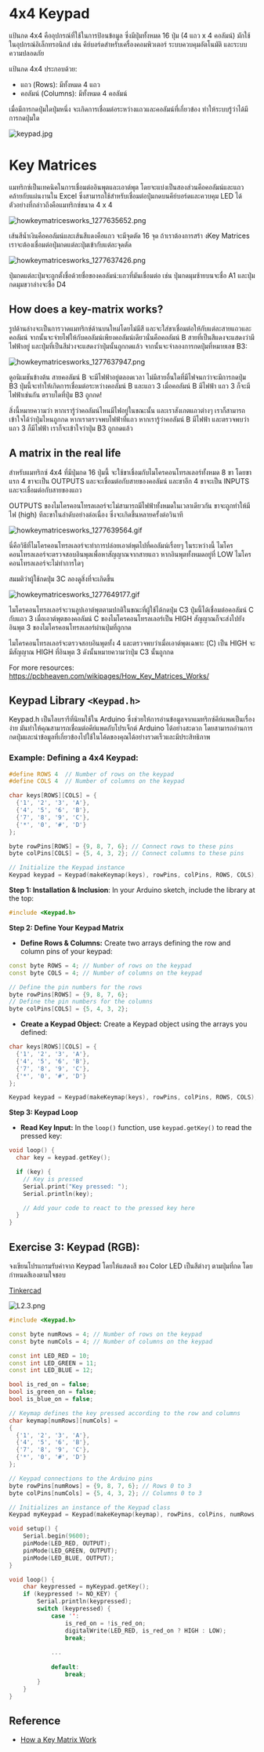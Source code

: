 # 4x4 Keypad

แป้นกด 4x4 คืออุปกรณ์ที่ใช้ในการป้อนข้อมูล ซึ่งมีปุ่มทั้งหมด 16 ปุ่ม (4 แถว x 4 คอลัมน์) มักใช้ในอุปกรณ์อิเล็กทรอนิกส์
เช่น คีย์บอร์ดสำหรับเครื่องคอมพิวเตอร์ ระบบควบคุมอัตโนมัติ และระบบความปลอดภัย

แป้นกด 4x4 ประกอบด้วย:
- แถว (Rows): มีทั้งหมด 4 แถว
- คอลัมน์ (Columns): มีทั้งหมด 4 คอลัมน์


เมื่อมีการกดปุ่มใดปุ่มหนึ่ง จะเกิดการเชื่อมต่อระหว่างแถวและคอลัมน์ที่เกี่ยวข้อง ทำให้ระบบรู้ว่าได้มีการกดปุ่มใด

![keypad.jpg](files%2Fimg%2Fkeypad.jpg)

# Key Matrices

แมทริกซ์เป็นเทคนิคในการเชื่อมต่ออินพุตและเอาต์พุต โดยจะแบ่งเป็นสองส่วนคือคอลัมน์และแถว คล้ายกับแผ่นงานใน Excel
ซึ่งสามารถใช้สำหรับเชื่อมต่อปุ่มกดบนคีย์บอร์ดและควบคุม LED ได้ ตัวอย่างที่กล่าวถึงคือแมทริกซ์ขนาด 4 x 4

![howkeymatricesworks_1277635652.png](files%2Fimg%2Fhowkeymatricesworks_1277635652.png)

เส้นสีน้ำเงินคือคอลัมน์และเส้นสีแดงคือแถว จะมีจุดตัด 16 จุด
ถ้าเราต้องการสร้า งKey Matrices เราจะต้องเชื่อมต่อปุ่มกดแต่ละปุ่มเข้ากับแต่ละจุดตัด

![howkeymatricesworks_1277637426.png](files%2Fimg%2Fhowkeymatricesworks_1277637426.png)

ปุ่มกดแต่ละปุ่มจะถูกตั้งชื่อด้วยชื่อของคอลัมน์:แถวที่มันเชื่อมต่อ เช่น ปุ่มกดมุมซ้ายบนจะชื่อ A1
และปุ่มกดมุมขวาล่างจะชื่อ D4

## How does a key-matrix works?

รูปด้านล่างจะเป็นการวาดแมทริกซ์ด้านบนใหม่โดยไม่มีสี และจะใส่ขาเชื่อมต่อให้กับแต่ละสายแถวและคอลัมน์
จากนั้นจะจ่ายไฟให้กับคอลัมน์เพียงคอลัมน์เดียวนั่นคือคอลัมน์ B สายที่เป็นสีแดงจะแสดงว่ามีไฟฟ้าอยู่
และปุ่มที่เป็นสีม่วงจะแสดงว่าปุ่มนั้นถูกกดแล้ว จากนั้นจะจำลองการกดปุ่มที่หมายเลข B3:

![howkeymatricesworks_1277637947.png](files%2Fimg%2Fhowkeymatricesworks_1277637947.png)

ดูอนิเมชันข้างต้น สายคอลัมน์ B จะมีไฟฟ้าอยู่ตลอดเวลา ไม่มีสายอื่นใดที่มีไฟจนกว่าจะมีการกดปุ่ม B3
ปุ่มนี้จะทำให้เกิดการเชื่อมต่อระหว่างคอลัมน์ B และแถว 3 เมื่อคอลัมน์ B มีไฟฟ้า แถว 3 ก็จะมีไฟฟ้าเช่นกัน ตราบใดที่ปุ่ม B3
ถูกกด!

สิ่งนี้หมายความว่า หากเรารู้ว่าคอลัมน์ไหนมีไฟอยู่ในขณะนั้น และเราสังเกตแถวต่างๆ เราก็สามารถเข้าใจได้ว่าปุ่มไหนถูกกด
หากเราตรวจพบไฟฟ้าที่แถว หากเรารู้ว่าคอลัมน์ B มีไฟฟ้า และตรวจพบว่าแถว 3 ก็มีไฟฟ้า เราก็จะเข้าใจว่าปุ่ม B3 ถูกกดแล้ว

## A matrix in the real life

สำหรับแมทริกซ์ 4x4 ที่มีปุ่มกด 16 ปุ่มนี้ จะใช้ขาเชื่อมกับไมโครคอนโทรลเลอร์ทั้งหมด 8 ขา โดยขาแรก 4 ขาจะเป็น OUTPUTS
และจะเชื่อมต่อกับสายของคอลัมน์ และขาอีก 4 ขาจะเป็น INPUTS และจะเชื่อมต่อกับสายของแถว

OUTPUTS ของไมโครคอนโทรลเลอร์จะไม่สามารถมีไฟฟ้าทั้งหมดในเวลาเดียวกัน ขาจะถูกทำให้มีไฟ (high) ทีละขาในลำดับอย่างต่อเนื่อง
ซึ่งจะเกิดขึ้นหลายครั้งต่อวินาที

![howkeymatricesworks_1277639564.gif](files%2Fimg%2Fhowkeymatricesworks_1277639564.gif)

นี่คือวิธีที่ไมโครคอนโทรลเลอร์จะทำการปล่อยเอาต์พุตไปที่คอลัมน์เรื่อยๆ ในระหว่างนี้
ไมโครคอนโทรลเลอร์จะตรวจสอบอินพุตเพื่อหาสัญญาณจากสายแถว หากอินพุตทั้งหมดอยู่ที่ LOW ไมโครคอนโทรลเลอร์จะไม่ทำการใดๆ

สมมติว่าผู้ใช้กดปุ่ม 3C ลองดูสิ่งที่จะเกิดขึ้น

![howkeymatricesworks_1277649177.gif](files%2Fimg%2Fhowkeymatricesworks_1277649177.gif)

ไมโครคอนโทรลเลอร์จะวนลูปเอาต์พุตตามปกติในขณะที่ผู้ใช้ได้กดปุ่ม C3 ปุ่มนี้ได้เชื่อมต่อคอลัมน์ C กับแถว 3
เมื่อเอาต์พุตของคอลัมน์ C
ของไมโครคอนโทรลเลอร์เป็น HIGH สัญญาณก็จะส่งไปยังอินพุต 3 ของไมโครคอนโทรลเลอร์ผ่านปุ่มที่ถูกกด

ไมโครคอนโทรลเลอร์จะตรวจสอบอินพุตทั้ง 4 และตรวจพบว่าเมื่อเอาต์พุตเฉพาะ (C) เป็น HIGH จะมีสัญญาณ HIGH ที่อินพุต 3
ดังนั้นหมายความว่าปุ่ม C3 นั้นถูกกด

For more resources: https://pcbheaven.com/wikipages/How_Key_Matrices_Works/

## Keypad Library `<Keypad.h>`

Keypad.h เป็นไลบรารีที่นิยมใช้ใน Arduino ซึ่งช่วยให้การอ่านข้อมูลจากแมทริกซ์คีย์แพดเป็นเรื่องง่าย
มันทำให้คุณสามารถเชื่อมต่อคีย์แพดกับโปรเจ็กต์ Arduino ได้อย่างสะดวก
โดยสามารถอ่านการกดปุ่มและนำข้อมูลที่เกี่ยวข้องไปใช้ในโค้ดของคุณได้อย่างรวดเร็วและมีประสิทธิภาพ

### Example: Defining a 4x4 Keypad:

```cpp
#define ROWS 4  // Number of rows on the keypad
#define COLS 4  // Number of columns on the keypad

char keys[ROWS][COLS] = {
  {'1', '2', '3', 'A'},
  {'4', '5', '6', 'B'},
  {'7', '8', '9', 'C'},
  {'*', '0', '#', 'D'}
};

byte rowPins[ROWS] = {9, 8, 7, 6}; // Connect rows to these pins
byte colPins[COLS] = {5, 4, 3, 2}; // Connect columns to these pins

// Initialize the Keypad instance
Keypad keypad = Keypad(makeKeymap(keys), rowPins, colPins, ROWS, COLS);
```

**Step 1: Installation & Inclusion**: In your Arduino sketch, include the library at the top:

```cpp
#include <Keypad.h>
```

**Step 2: Define Your Keypad Matrix**

- **Define Rows & Columns:** Create two arrays defining the row and column pins of your keypad:

```cpp
const byte ROWS = 4; // Number of rows on the keypad
const byte COLS = 4; // Number of columns on the keypad

// Define the pin numbers for the rows
byte rowPins[ROWS] = {9, 8, 7, 6}; 
// Define the pin numbers for the columns
byte colPins[COLS] = {5, 4, 3, 2}; 
```

- **Create a Keypad Object:** Create a Keypad object using the arrays you defined:

```cpp
char keys[ROWS][COLS] = {
  {'1', '2', '3', 'A'},
  {'4', '5', '6', 'B'},
  {'7', '8', '9', 'C'},
  {'*', '0', '#', 'D'}
};

Keypad keypad = Keypad(makeKeymap(keys), rowPins, colPins, ROWS, COLS);
```

**Step 3: Keypad Loop**

- **Read Key Input:** In the `loop()` function, use `keypad.getKey()` to read the pressed key:

```cpp
void loop() {
  char key = keypad.getKey();

  if (key) {
    // Key is pressed
    Serial.print("Key pressed: ");
    Serial.println(key); 

    // Add your code to react to the pressed key here
  }
}
```

## Exercise 3: Keypad (RGB):

จงเขียนโปรแกรมรับค่าจาก Keypad โดยให้แสดงสี ของ Color LED เป็นสีต่างๆ ตามปุ่มที่กด โดยกำหนดสีเองตามใจชอบ

[Tinkercad](https://www.tinkercad.com/things/5V1IjUqJYdu-l23-keypad-rgb-?sharecode=GzvC586NXedQfWTk0Wt0mGwC74el3gEQ-jayZpwLrdw)

![L2.3.png](files%2Fimg%2FL2.3.png)

```cpp
#include <Keypad.h>

const byte numRows = 4; // Number of rows on the keypad
const byte numCols = 4; // Number of columns on the keypad

const int LED_RED = 10;
const int LED_GREEN = 11;
const int LED_BLUE = 12;

bool is_red_on = false;
bool is_green_on = false;
bool is_blue_on = false;

// Keymap defines the key pressed according to the row and columns
char keymap[numRows][numCols] = 
{
  {'1', '2', '3', 'A'}, 
  {'4', '5', '6', 'B'}, 
  {'7', '8', '9', 'C'},
  {'*', '0', '#', 'D'}
};

// Keypad connections to the Arduino pins
byte rowPins[numRows] = {9, 8, 7, 6}; // Rows 0 to 3
byte colPins[numCols] = {5, 4, 3, 2}; // Columns 0 to 3

// Initializes an instance of the Keypad class
Keypad myKeypad = Keypad(makeKeymap(keymap), rowPins, colPins, numRows, numCols);

void setup() {
    Serial.begin(9600);
    pinMode(LED_RED, OUTPUT);
    pinMode(LED_GREEN, OUTPUT);
    pinMode(LED_BLUE, OUTPUT);
}

void loop() {
    char keypressed = myKeypad.getKey();
    if (keypressed != NO_KEY) {
        Serial.println(keypressed);
        switch (keypressed) {
            case '':
                is_red_on = !is_red_on;
                digitalWrite(LED_RED, is_red_on ? HIGH : LOW);
                break;
            
            ...
            
            default:
                break;
        }
    }
}

```

## Reference

- [How a Key Matrix Work](https://pcbheaven.com/wikipages/How_Key_Matrices_Works/)
